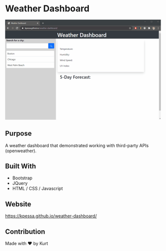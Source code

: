 # Weather Dashboard

![Demo of application](https://github.com/kpessa/weather-dashboard/raw/main/assets/images/demo.gif)

## Purpose

A weather dashboard that demonstrated working with third-party APIs (openweather).

## Built With
* Bootstrap
* JQuery
* HTML / CSS / Javascript

## Website

https://kpessa.github.io/weather-dashboard/

## Contribution

Made with ❤️ by Kurt